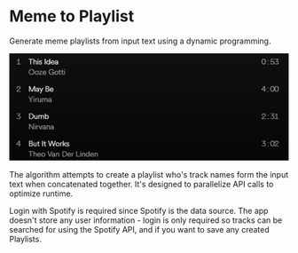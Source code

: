 # Meme to Playlist
Generate meme playlists from input text using a dynamic programming.

![Example PLaylist](app/assets/png/example-playlist.png)

The algorithm attempts to create a playlist who's track names form the input text when concatenated together. It's designed to parallelize API calls to optimize runtime.

Login with Spotify is required since Spotify is the data source. The app doesn't store any user information - login is only required so tracks can be searched for using the Spotify API, and if you want to save any created Playlists.
